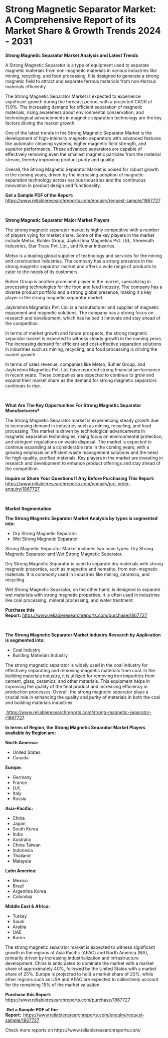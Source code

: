 <p><h1>Strong Magnetic Separator Market: A Comprehensive Report of its Market Share & Growth Trends 2024 - 2031</h1></p><p><strong>Strong Magnetic Separator Market Analysis and Latest Trends</strong></p>
<p><p>A Strong Magnetic Separator is a type of equipment used to separate magnetic materials from non-magnetic materials in various industries like mining, recycling, and food processing. It is designed to generate a strong magnetic field to attract and separate ferrous materials from non-ferrous materials efficiently.</p><p>The Strong Magnetic Separator Market is expected to experience significant growth during the forecast period, with a projected CAGR of 11.9%. The increasing demand for efficient separation of magnetic materials, rising awareness about environmental conservation, and technological advancements in magnetic separation technology are the key factors driving the market growth.</p><p>One of the latest trends in the Strong Magnetic Separator Market is the development of high-intensity magnetic separators with advanced features like automatic cleaning systems, higher magnetic field strength, and superior performance. These advanced separators are capable of effectively removing even the smallest magnetic particles from the material stream, thereby improving product purity and quality.</p><p>Overall, the Strong Magnetic Separator Market is poised for robust growth in the coming years, driven by the increasing adoption of magnetic separation technology across various industries and the continuous innovation in product design and functionality.</p></p>
<p><strong>Get a Sample PDF of the Report:&nbsp;</strong> <a href="https://www.reliableresearchreports.com/enquiry/request-sample/1867727">https://www.reliableresearchreports.com/enquiry/request-sample/1867727</a></p>
<p>&nbsp;</p>
<p><strong>Strong Magnetic Separator Major Market Players</strong></p>
<p><p>The strong magnetic separator market is highly competitive with a number of players vying for market share. Some of the key players in the market include Metso, Buhler Group, Jaykrishna Magnetics Pvt. Ltd., Shreenath Industries, Star Trace Pvt. Ltd., and Kumar Industries.</p><p>Metso is a leading global supplier of technology and services for the mining and construction industries. The company has a strong presence in the strong magnetic separator market and offers a wide range of products to cater to the needs of its customers.</p><p>Buhler Group is another prominent player in the market, specializing in processing technologies for the food and feed industry. The company has a diverse product portfolio and a strong global presence, making it a key player in the strong magnetic separator market.</p><p>Jaykrishna Magnetics Pvt. Ltd. is a manufacturer and supplier of magnetic equipment and magnetic solutions. The company has a strong focus on research and development, which has helped it innovate and stay ahead of the competition.</p><p>In terms of market growth and future prospects, the strong magnetic separator market is expected to witness steady growth in the coming years. The increasing demand for efficient and cost-effective separation solutions in industries such as mining, recycling, and food processing is driving the market growth.</p><p>In terms of sales revenue, companies like Metso, Buhler Group, and Jaykrishna Magnetics Pvt. Ltd. have reported strong financial performance in recent years. These companies are expected to continue to grow and expand their market share as the demand for strong magnetic separators continues to rise.</p></p>
<p>&nbsp;</p>
<p><strong>What Are The Key Opportunities For Strong Magnetic Separator Manufacturers?</strong></p>
<p><p>The Strong Magnetic Separator market is experiencing steady growth due to increasing demand in industries such as mining, recycling, and food processing. The market is driven by technological advancements in magnetic separation technologies, rising focus on environmental protection, and stringent regulations on waste disposal. The market is expected to continue expanding at a considerable rate in the coming years, with a growing emphasis on efficient waste management solutions and the need for high-quality, purified materials. Key players in the market are investing in research and development to enhance product offerings and stay ahead of the competition.</p></p>
<p><strong>Inquire or Share Your Questions If Any Before Purchasing This Report:</strong> <a href="https://www.reliableresearchreports.com/enquiry/pre-order-enquiry/1867727">https://www.reliableresearchreports.com/enquiry/pre-order-enquiry/1867727</a></p>
<p>&nbsp;</p>
<p><strong>Market Segmentation</strong></p>
<p><strong>The Strong Magnetic Separator Market Analysis by types is segmented into:</strong></p>
<p><ul><li>Dry Strong Magnetic Separator</li><li>Wet Strong Magnetic Separator</li></ul></p>
<p><p>Strong Magnetic Separator Market includes two main types: Dry Strong Magnetic Separator and Wet Strong Magnetic Separator. </p><p>Dry Strong Magnetic Separator is used to separate dry materials with strong magnetic properties, such as magnetite and hematite, from non-magnetic materials. It is commonly used in industries like mining, ceramics, and recycling.</p><p>Wet Strong Magnetic Separator, on the other hand, is designed to separate wet materials with strong magnetic properties. It is often used in industries like coal processing, mineral processing, and water treatment.</p></p>
<p><strong>Purchase this Report:&nbsp;</strong><a href="https://www.reliableresearchreports.com/purchase/1867727">https://www.reliableresearchreports.com/purchase/1867727</a></p>
<p>&nbsp;</p>
<p><strong>The Strong Magnetic Separator Market Industry Research by Application is segmented into:</strong></p>
<p><ul><li>Coal Industry</li><li>Building Materials Industry</li></ul></p>
<p><p>The strong magnetic separator is widely used in the coal industry for effectively separating and removing magnetic materials from coal. In the building materials industry, it is utilized for removing iron impurities from cement, glass, ceramics, and other materials. This equipment helps in improving the quality of the final product and increasing efficiency in production processes. Overall, the strong magnetic separator plays a crucial role in enhancing the quality and purity of materials in both the coal and building materials industries.</p></p>
<p><a href="https://www.reliableresearchreports.com/strong-magnetic-separator-r1867727">&nbsp;https://www.reliableresearchreports.com/strong-magnetic-separator-r1867727</a></p>
<p><strong>In terms of Region, the Strong Magnetic Separator Market Players available by Region are:</strong></p>
<p>
    <p> <strong> North America: </strong>
        <ul>
            <li>United States</li>
            <li>Canada</li>
        </ul>
        </p> 
    <p> <strong> Europe: </strong>
        <ul>
            <li>Germany</li>
            <li>France</li>
            <li>U.K.</li>
            <li>Italy</li>
            <li>Russia</li>
        </ul>
        </p> 
    <p> <strong> Asia-Pacific: </strong>
        <ul>
            <li>China</li>
            <li>Japan</li>
            <li>South Korea</li>
            <li>India</li>
            <li>Australia</li>
            <li>China Taiwan</li>
            <li>Indonesia</li>
            <li>Thailand</li>
            <li>Malaysia</li>
        </ul>
        </p> 
    <p> <strong> Latin America: </strong>
        <ul>
            <li>Mexico</li>
            <li>Brazil</li>
            <li>Argentina Korea</li>
            <li>Colombia</li>
        </ul>
        </p> 
    <p> <strong> Middle East & Africa: </strong>
        <ul>
            <li>Turkey</li>
            <li>Saudi</li>
            <li>Arabia</li>
            <li>UAE</li>
            <li>Korea</li>
        </ul>
    </p>
    </p>
<p><p>The strong magnetic separator market is expected to witness significant growth in the regions of Asia Pacific (APAC) and North America (NA), primarily driven by increasing industrialization and infrastructure development. China is anticipated to dominate the market with a market share of approximately 40%, followed by the United States with a market share of 25%. Europe is projected to hold a market share of 20%, while other regions such as USA and APAC are expected to collectively account for the remaining 15% of the market valuation.</p></p>
<p><strong>Purchase this Report: </strong><a href="https://www.reliableresearchreports.com/purchase/1867727">https://www.reliableresearchreports.com/purchase/1867727</a></p>
<p>&nbsp;<strong>Get a Sample PDF of the Report:&nbsp;&nbsp;</strong><a href="https://www.reliableresearchreports.com/enquiry/request-sample/1867727">https://www.reliableresearchreports.com/enquiry/request-sample/1867727</a></p>
<p><strong></strong></p>
<p>Check more reports on https://www.reliableresearchreports.com/</p>